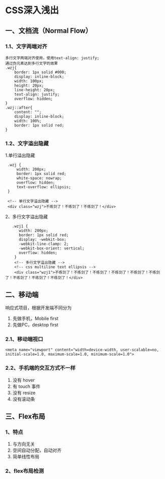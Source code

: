 # CSS深入浅出

## 一、文档流（Normal Flow）

### 1.1、文字两端对齐

```
多行文字两端对齐使用，使用text-align: justify;
通过伪元素达到多行文字的效果
.wzj{
	border: 1px solid #000;
	display: inline-block;
	width: 100px;
	height: 20px;	
	line-height: 20px;
	text-align: justify;				
	overflow: hidden;
}
.wzj::after{
	content: "";
	display: inline-block;
	width: 100%;
	border: 1px solid red;
}
```

### 1.2、文字溢出隐藏

1.单行溢出隐藏

```
 .wzj {
     width: 200px;
     border: 1px solid red;
     white-space: nowrap;
     overflow: hidden;
     text-overflow: ellipsis;
 }
 
 <!-- 单行文字溢出隐藏 -->
 <div class="wzj">不练剑了！不练剑了！不练剑了！</div>
```

2、多行文字溢出隐藏

```
   .wzj1 {
      width: 200px;
      border: 1px solid red;
      display: -webkit-box;
      -webkit-line-clamp: 2;
      -webkit-box-orient: vertical;
      overflow: hidden;
    }
    <!-- 多行文字溢出隐藏 -->
    <!-- css multiline text ellipsis -->
    <div class="wzj1">不练剑了！不练剑了！不练剑了！不练剑了！不练剑了！不练剑了！不练剑了！不练剑了！不练剑了！</div>
```

## 二、移动端

响应式项目，根据开发端不同分为

1. 先做手机，Mobile first
2. 先做PC，desktop first

### 2.1、移动端视口

```
<meta name="viewport" content="width=device-width, user-scalable=no, initial-scale=1.0, maximum-scale=1.0, minimum-scale=1.0">
```

### 2.2、手机端的交互方式不一样

1. 没有 hover
2. 有 touch 事件
3. 没有 resize
4. 没有滚动条

## 三、Flex布局

### 1、特点

1. 与方向无关
2. 空间自动分配，自动对齐
3. 简单线性布局

### 2、flex布局检测

[flex测试游戏]: http://flexboxfroggy.com/#zh-cn

